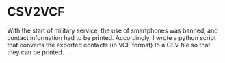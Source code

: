 # CSV2VCF

With the start of military service, the use of smartphones was banned, and contact information had to be printed.
Accordingly, I wrote a python script that converts the exported contacts (in VCF format) to a CSV file so that they can be printed.
